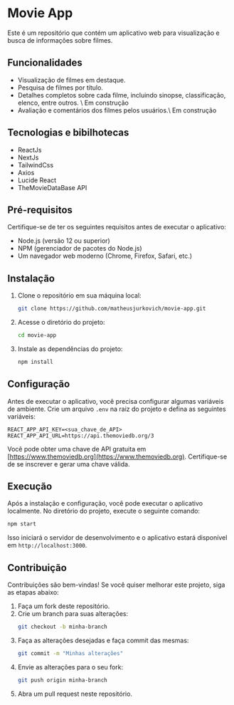 # Movie App

Este é um repositório que contém um aplicativo web para visualização e busca de informações sobre filmes.

## Funcionalidades

- Visualização de filmes em destaque.
- Pesquisa de filmes por título.
- Detalhes completos sobre cada filme, incluindo sinopse, classificação, elenco, entre outros. \ Em construção
- Avaliação e comentários dos filmes pelos usuários.\ Em construção

## Tecnologias e bibilhotecas

- ReactJs
- NextJs
- TailwindCss
- Axios
- Lucide React
- TheMovieDataBase API

## Pré-requisitos

Certifique-se de ter os seguintes requisitos antes de executar o aplicativo:

- Node.js (versão 12 ou superior)
- NPM (gerenciador de pacotes do Node.js)
- Um navegador web moderno (Chrome, Firefox, Safari, etc.)

## Instalação

1. Clone o repositório em sua máquina local:

   ```bash
   git clone https://github.com/matheusjurkovich/movie-app.git
   ```

2. Acesse o diretório do projeto:

   ```bash
   cd movie-app
   ```

3. Instale as dependências do projeto:
   ```bash
   npm install
   ```

## Configuração

Antes de executar o aplicativo, você precisa configurar algumas variáveis de ambiente. Crie um arquivo `.env` na raiz do projeto e defina as seguintes variáveis:

```
REACT_APP_API_KEY=<sua_chave_de_API>
REACT_APP_API_URL=https://api.themoviedb.org/3
```

Você pode obter uma chave de API gratuita em [https://www.themoviedb.org](https://www.themoviedb.org). Certifique-se de se inscrever e gerar uma chave válida.

## Execução

Após a instalação e configuração, você pode executar o aplicativo localmente. No diretório do projeto, execute o seguinte comando:

```bash
npm start
```

Isso iniciará o servidor de desenvolvimento e o aplicativo estará disponível em `http://localhost:3000`.

## Contribuição

Contribuições são bem-vindas! Se você quiser melhorar este projeto, siga as etapas abaixo:

1. Faça um fork deste repositório.
2. Crie um branch para suas alterações:
   ```bash
   git checkout -b minha-branch
   ```
3. Faça as alterações desejadas e faça commit das mesmas:
   ```bash
   git commit -m "Minhas alterações"
   ```
4. Envie as alterações para o seu fork:
   ```bash
   git push origin minha-branch
   ```
5. Abra um pull request neste repositório.
